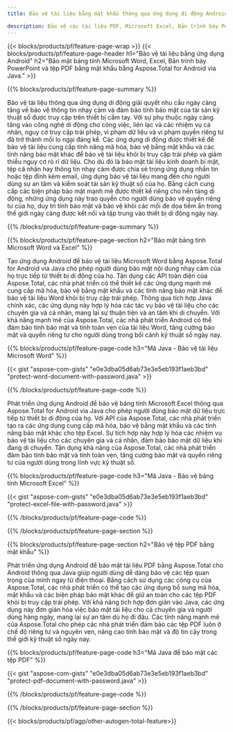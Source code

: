 ```yaml
---
title: Bảo vệ tài liệu bằng mật khẩu thông qua ứng dụng di động Android 

description: Bảo vệ các tài liệu PDF, Microsoft Excel, Bản trình bày PowerPoint và Word thông qua ứng dụng Android của bạn. Áp dụng mật khẩu một cách dễ dàng.
---
```


{{< blocks/products/pf/feature-page-wrap >}}
{{< blocks/products/pf/feature-page-header h1="Bảo vệ tài liệu bằng ứng dụng Android" h2="Bảo mật bảng tính Microsoft Word, Excel, Bản trình bày PowerPoint và tệp PDF bằng mật khẩu bằng Aspose.Total for Android via Java." >}}

{{% blocks/products/pf/feature-page-summary %}}

Bảo vệ tài liệu thông qua ứng dụng di động giải quyết nhu cầu ngày càng tăng về bảo vệ thông tin nhạy cảm và đảm bảo tính bảo mật của tài sản kỹ thuật số được truy cập trên thiết bị cầm tay. Với sự phụ thuộc ngày càng tăng vào công nghệ di động cho công việc, liên lạc và các nhiệm vụ cá nhân, nguy cơ truy cập trái phép, vi phạm dữ liệu và vi phạm quyền riêng tư đã trở thành mối lo ngại đáng kể. Các ứng dụng di động được thiết kế để bảo vệ tài liệu cung cấp tính năng mã hóa, bảo vệ bằng mật khẩu và các tính năng bảo mật khác để bảo vệ tài liệu khỏi bị truy cập trái phép và giảm thiểu nguy cơ rò rỉ dữ liệu. Cho dù đó là bảo mật tài liệu kinh doanh bí mật, tệp cá nhân hay thông tin nhạy cảm được chia sẻ trong ứng dụng nhắn tin hoặc tệp đính kèm email, ứng dụng bảo vệ tài liệu mang đến cho người dùng sự an tâm và kiểm soát tài sản kỹ thuật số của họ. Bằng cách cung cấp các biện pháp bảo mật mạnh mẽ được thiết kế riêng cho nền tảng di động, những ứng dụng này trao quyền cho người dùng bảo vệ quyền riêng tư của họ, duy trì tính bảo mật và bảo vệ khỏi các mối đe dọa tiềm ẩn trong thế giới ngày càng được kết nối và tập trung vào thiết bị di động ngày nay.

{{% /blocks/products/pf/feature-page-summary  %}}


{{% blocks/products/pf/feature-page-section  h2="Bảo mật bảng tính Microsoft Word và Excel" %}}

Tạo ứng dụng Android để bảo vệ tài liệu Microsoft Word bằng Aspose.Total for Android via Java cho phép người dùng bảo mật nội dung nhạy cảm của họ trực tiếp từ thiết bị di động của họ. Tận dụng các API toàn diện của Aspose.Total, các nhà phát triển có thể thiết kế các ứng dụng mạnh mẽ cung cấp mã hóa, bảo vệ bằng mật khẩu và các tính năng bảo mật khác để bảo vệ tài liệu Word khỏi bị truy cập trái phép. Thông qua tích hợp Java chính xác, các ứng dụng này hợp lý hóa các tác vụ bảo vệ tài liệu cho các chuyên gia và cá nhân, mang lại sự thuận tiện và an tâm khi di chuyển. Với khả năng mạnh mẽ của Aspose.Total, các nhà phát triển Android có thể đảm bảo tính bảo mật và tính toàn vẹn của tài liệu Word, tăng cường bảo mật và quyền riêng tư cho người dùng trong bối cảnh kỹ thuật số ngày nay.

{{% blocks/products/pf/feature-page-code h3="Mã Java - Bảo vệ tài liệu Microsoft Word" %}}

{{< gist "aspose-com-gists" "e0e3dba05d6ab73e3e5eb193f1aeb3bd" "protect-word-document-with-password.java" >}}

{{% /blocks/products/pf/feature-page-code  %}}

Phát triển ứng dụng Android để bảo vệ bảng tính Microsoft Excel thông qua Aspose.Total for Android via Java cho phép người dùng bảo mật dữ liệu trực tiếp từ thiết bị di động của họ. Với API của Aspose.Total, các nhà phát triển tạo ra các ứng dụng cung cấp mã hóa, bảo vệ bằng mật khẩu và các tính năng bảo mật khác cho tệp Excel. Sự tích hợp này hợp lý hóa các nhiệm vụ bảo vệ tài liệu cho các chuyên gia và cá nhân, đảm bảo bảo mật dữ liệu khi đang di chuyển. Tận dụng khả năng của Aspose.Total, các nhà phát triển đảm bảo tính bảo mật và tính toàn vẹn, tăng cường bảo mật và quyền riêng tư của người dùng trong lĩnh vực kỹ thuật số.

{{% blocks/products/pf/feature-page-code h3="Mã Java - Bảo vệ bảng tính Microsoft Excel" %}}

{{< gist "aspose-com-gists" "e0e3dba05d6ab73e3e5eb193f1aeb3bd" "protect-excel-file-with-password.java" >}}

{{% /blocks/products/pf/feature-page-code  %}}

{{% /blocks/products/pf/feature-page-section %}}

{{% blocks/products/pf/feature-page-section  h2="Bảo vệ tệp PDF bằng mật khẩu" %}}

Phát triển ứng dụng Android để bảo mật tài liệu PDF bằng Aspose.Total cho Android thông qua Java giúp người dùng dễ dàng bảo vệ các tệp quan trọng của mình ngay từ điện thoại. Bằng cách sử dụng các công cụ của Aspose.Total, các nhà phát triển có thể tạo các ứng dụng bổ sung mã hóa, mật khẩu và các biện pháp bảo mật khác để giữ an toàn cho các tệp PDF khỏi bị truy cập trái phép. Với khả năng tích hợp đơn giản vào Java, các ứng dụng này đơn giản hóa việc bảo mật tài liệu cho cả chuyên gia và người dùng hàng ngày, mang lại sự an tâm dù họ đi đâu. Các tính năng mạnh mẽ của Aspose.Total cho phép các nhà phát triển đảm bảo các tệp PDF luôn ở chế độ riêng tư và nguyên vẹn, nâng cao tính bảo mật và độ tin cậy trong thế giới kỹ thuật số ngày nay.

{{% blocks/products/pf/feature-page-code h3="Mã Java để bảo mật các tệp PDF" %}}

{{< gist "aspose-com-gists" "e0e3dba05d6ab73e3e5eb193f1aeb3bd" "protect-pdf-document-with-password.java" >}}

{{% /blocks/products/pf/feature-page-code  %}}

{{% /blocks/products/pf/feature-page-section %}}

{{< blocks/products/pf/agp/other-autogen-total-feature>}}